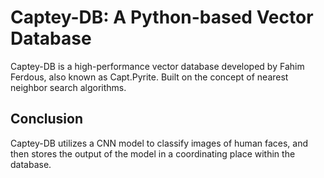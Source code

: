 # Captey-DB: A Python-based Vector Database

Captey-DB is a high-performance vector database developed by Fahim Ferdous, also known as Capt.Pyrite. Built on the concept of nearest neighbor search algorithms.


## Conclusion

Captey-DB utilizes a CNN model to classify images of human faces, and then stores the output of the model in a coordinating place within the database.
